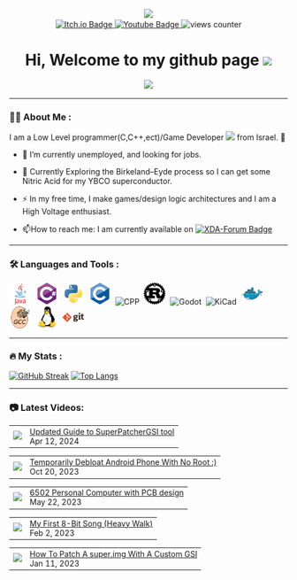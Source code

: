 <div id="header" align="center">
  <img src="https://media1.tenor.com/m/7Tu-pBzg0_kAAAAd/programming.gif" width="300"/>
  <div id="badges">
    <a href="https://chromiumos-guy.itch.io/">
      <img src="https://img.shields.io/badge/itch.io-%23FF0B34.svg?logo=Itch.io&logoColor=white" alt="Itch.io Badge"/>
    </a>
    <a href="https://www.youtube.com/channel/UCTHzz9TtAc7wY8sAFgyAU_w">
      <img src="https://img.shields.io/badge/YouTube-%23FF0000.svg?logo=YouTube&logoColor=white" alt="Youtube Badge"/>
    </a>
    <a>
      <img src="https://komarev.com/ghpvc/?username=ChromiumOS-Guy&style=flat-square&color=blue" alt="views counter"/>
    </a>
  </div>
  <h1>
    Hi, Welcome to my github page
    <img src="https://media.giphy.com/media/hvRJCLFzcasrR4ia7z/giphy.gif" width="30px"/>
  </h1>
</div>

<div align="center">
  <img src="https://media1.tenor.com/m/jHg-q58KgiYAAAAC/scaler-create-impact.gif"/>
</div>

  ---

### :technologist: About Me :
I am a Low Level programmer(C,C++,ect)/Game Developer <img src="https://media1.giphy.com/media/v1.Y2lkPTc5MGI3NjExYjg2amluYjI2OTg5Z24xY3BtN2s3aHE2aHFsMjV5YmhycmwyeWJ1aSZlcD12MV9pbnRlcm5hbF9naWZfYnlfaWQmY3Q9Zw/ZVik7pBtu9dNS/giphy.gif" width="30"> from Israel. :wave:
- :telescope: I’m currently unemployed, and looking for jobs.

- :seedling: Currently Exploring the Birkeland–Eyde process so I can get some Nitric Acid for my YBCO superconductor.

- :zap: In my free time, I make games/design logic architectures and I am a High Voltage enthusiast.

- :mailbox:How to reach me: I am currently available on <a href="https://xdaforums.com/m/chromiumos-guy.12390487/">
      <img src="https://xdaforums.com/data/assets/logo/xda-white-text.png" width="50" alt="XDA-Forum Badge"/>
    </a>

---

### :hammer_and_wrench: Languages and Tools :
<div>
  <img src="https://github.com/devicons/devicon/blob/master/icons/java/java-original-wordmark.svg" title="Java" alt="Java" width="40" height="40"/>&nbsp;
  <img src="https://github.com/devicons/devicon/blob/master/icons/csharp/csharp-original.svg" title="C#" alt="C#" width="40" height="40"/>&nbsp;
  <img src="https://github.com/devicons/devicon/blob/master/icons/python/python-original.svg" title="Python" alt="Python" width="40" height="40"/>&nbsp;
  <img src="https://github.com/devicons/devicon/blob/master/icons/c/c-original.svg" title="C" alt="C" width="40" height="40"/>&nbsp;
  <img src="https://upload.wikimedia.org/wikipedia/commons/1/18/ISO_C%2B%2B_Logo.svg" title="CPP" alt="CPP" width="35" height="40"/>&nbsp;
  <img src="https://github.com/devicons/devicon/blob/master/icons/rust/rust-original.svg" title="Rust" alt="Rust" width="40" height="40"/>&nbsp;
  <img src="https://upload.wikimedia.org/wikipedia/commons/6/6a/Godot_icon.svg" title="Godot" alt="Godot" width="40" height="40"/>&nbsp;
  <img src="https://upload.wikimedia.org/wikipedia/commons/5/59/KiCad-Logo.svg" title="KiCad" alt="KiCad" width="60" height="40"/>&nbsp;
  <img src="https://github.com/devicons/devicon/blob/master/icons/docker/docker-original.svg" title="Docker" alt="Docker" width="40" height="40"/>&nbsp;
  <img src="https://github.com/devicons/devicon/blob/master/icons/gcc/gcc-original.svg" title="GCC" alt="GCC" width="40" height="40"/>&nbsp;
  <img src="https://github.com/devicons/devicon/blob/master/icons/linux/linux-original.svg" title="Linux" alt="Linux" width="40" height="40"/>&nbsp;
  <img src="https://github.com/devicons/devicon/blob/master/icons/git/git-original-wordmark.svg" title="Git" **alt="Git" width="40" height="40"/>
</div>

---

### :fire: My Stats :

[![GitHub Streak](http://github-readme-streak-stats.herokuapp.com?user=ChromiumOS-Guy&theme=dark&background=000000)](https://git.io/streak-stats)
[![Top Langs](https://github-readme-stats.vercel.app/api/top-langs/?username=ChromiumOS-Guy&layout=compact&theme=vision-friendly-dark)](https://github.com/anuraghazra/github-readme-stats)

---

### :camera: Latest Videos:

<!-- YT-VIDEOS:START --><table><tr><td><a href="https://www.youtube.com/watch?v=Yj19JewRmSA"><img width="140px" src="http://img.youtube.com/vi/Yj19JewRmSA/maxresdefault.jpg"></a></td>
<td><a href="https://www.youtube.com/watch?v=Yj19JewRmSA">Updated Guide to SuperPatcherGSI tool</a><br/>Apr 12, 2024</td></tr></table>
<table><tr><td><a href="https://www.youtube.com/watch?v=ZNykuREyKTU"><img width="140px" src="http://img.youtube.com/vi/ZNykuREyKTU/maxresdefault.jpg"></a></td>
<td><a href="https://www.youtube.com/watch?v=ZNykuREyKTU">Temporarily Debloat Android Phone With No Root :&rpar;</a><br/>Oct 20, 2023</td></tr></table>
<table><tr><td><a href="https://www.youtube.com/watch?v=LKD7ukJycc4"><img width="140px" src="http://img.youtube.com/vi/LKD7ukJycc4/maxresdefault.jpg"></a></td>
<td><a href="https://www.youtube.com/watch?v=LKD7ukJycc4">6502 Personal Computer with PCB design</a><br/>May 22, 2023</td></tr></table>
<table><tr><td><a href="https://www.youtube.com/watch?v=-gFIPAIVKUc"><img width="140px" src="http://img.youtube.com/vi/-gFIPAIVKUc/maxresdefault.jpg"></a></td>
<td><a href="https://www.youtube.com/watch?v=-gFIPAIVKUc">My First 8-Bit Song &lpar;Heavy Walk&rpar;</a><br/>Feb 2, 2023</td></tr></table>
<table><tr><td><a href="https://www.youtube.com/watch?v=obbHLxn_fFw"><img width="140px" src="http://img.youtube.com/vi/obbHLxn_fFw/maxresdefault.jpg"></a></td>
<td><a href="https://www.youtube.com/watch?v=obbHLxn_fFw">How To Patch A super.img With A Custom GSI</a><br/>Jan 11, 2023</td></tr></table>
<!-- YT-VIDEOS:END -->

